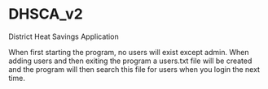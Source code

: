 # DHSCA_v2

District Heat Savings Application

When first starting the program, no users will exist except admin.
When adding users and then exiting the program a users.txt file will be created
and the program will then search this file for users when you login the next time.
